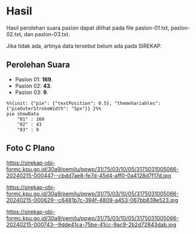 # Hasil

Hasil perolehan suara paslon dapat dilihat pada file paslon-01.txt, paslon-02.txt, dan paslon-03.txt.

Jika tidak ada, artinya data tersebut belum ada pada SIREKAP.

## Perolehan Suara

 * Paslon 01: **169**.
 * Paslon 02: **43**.
 * Paslon 03: **9**.

```mermaid
%%{init: {"pie": {"textPosition": 0.5}, "themeVariables": {"pieOuterStrokeWidth": "5px"}} }%%
pie showData
    "01" : 169
    "02" : 43
    "03" : 9
```
## Foto C Plano

https://sirekap-obj-formc.kpu.go.id/30a9/pemilu/ppwp/31/75/03/10/05/3175031005066-20240215-000447--cbdd7ae8-fe7d-45d4-aff0-0a4128d7f17d.jpg

https://sirekap-obj-formc.kpu.go.id/30a9/pemilu/ppwp/31/75/03/10/05/3175031005066-20240215-000629--c6481b7c-394f-4809-a453-067bb838e523.jpg

https://sirekap-obj-formc.kpu.go.id/30a9/pemilu/ppwp/31/75/03/10/05/3175031005066-20240215-000743--9dde41ca-75be-41cc-9ac9-2b2d72843dab.jpg
